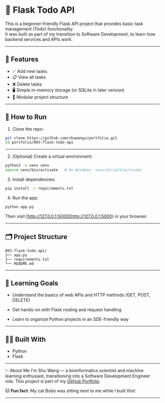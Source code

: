 # 📝 Flask Todo API

This is a beginner-friendly Flask API project that provides basic task management (Todo) functionality.  
It was built as part of my transition to Software Development, to learn how backend services and APIs work.

---

## 🔧 Features

- ✅ Add new tasks
- 📋 View all tasks
- ❌ Delete tasks
- 🖥️ Simple in-memory storage (or SQLite in later version)
- 🧱 Modular project structure

---

## 🚀 How to Run

1. Clone the repo:

```bash
git clone https://github.com/shuwangs/portfolio.git
cd portfolio/003-flask-todo-api
```

---
2. (Optional) Create a virtual environment:
```bash
python3 -m venv venv
source venv/bin/activate   # On Windows: venv\Scripts\activate
```

3. Install dependencies:
```bash
pip install -r requirements.txt
```
4. Run the app:
```bash
python app.py
```
Then visit [http://127.0.0.1:5000](http://127.0.0.1:5000) in your browser.

---

##  🗂️ Project Structure
```
003-flask-todo-api/
├── app.py
├── requirements.txt
└── README.md
```

---

## 🎯 Learning Goals
- Understand the basics of web APIs and HTTP methods (GET, POST, DELETE)

- Get hands-on with Flask routing and request handling

- Learn to organize Python projects in an SDE-friendly way

---

## 👩‍💻 Built With
- Python
- Flask

---

✨ About Me
I'm Shu Wang — a bioinformatics scientist and machine learning enthusiast, transitioning into a Software Development Engineer role.
This project is part of my  [GitHub Portfolio](https://github.com/shuwangs/portfolio).

🐱 **Fun fact**: My cat Bobo was sitting next to me while I built this!

---

